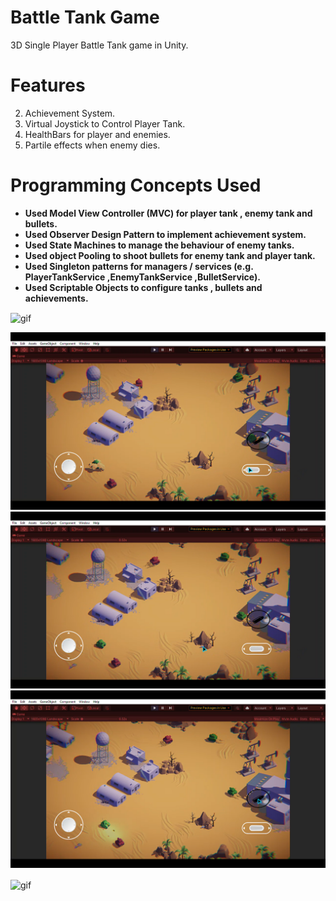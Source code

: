 # Battle Tank Game
   3D Single Player Battle Tank game in Unity.

# Features
2. Achievement System. 
3. Virtual Joystick to Control Player Tank.
4. HealthBars for player and enemies.
5. Partile effects when enemy dies.
 
 
# Programming Concepts Used 
- **Used Model View Controller (MVC) for player tank , enemy tank and bullets.**
- **Used Observer Design Pattern to implement achievement system.**
- **Used State Machines to manage the behaviour of enemy tanks.** 
- **Used object Pooling to shoot bullets for enemy tank and player tank.**
- **Used Singleton patterns for managers / services (e.g. PlayerTankService ,EnemyTankService ,BulletService).**
- **Used Scriptable Objects to configure tanks , bullets and achievements.**


 <p><img align ="center" alt = "gif" src="https://github.com/Zepar99/Battle-Tank/blob/master/Battle-Tank-Game1_-_Game_-_Android_-_Unity_2020_3_21f1_Personal__DX11__2022-04-04_21-28-05_AdobeCreativeCloudExpress%20(1).gif" width="1080" height="600" /></p>

![Battle Tank](https://github.com/Zepar99/Battle-Tank/blob/master/Movies%20%26%20TV%206_2_2022%2011_00_08%20PM.png)
![Battle Tank](https://github.com/Zepar99/Battle-Tank/blob/master/Movies%20%26%20TV%206_2_2022%2011_00_09%20PM.png)
![Battle Tank](https://github.com/Zepar99/Battle-Tank/blob/master/Movies%20%26%20TV%206_2_2022%2011_00_10%20PM.png)


 <p><img align ="center" alt = "gif" src="https://github.com/Zepar99/Battle-Tank/blob/master/Battle-Tank-Game1_-_Game_-_Android_-_Unity_2020_3_21f1_Personal__DX11__2022-04-04_21-31-25_AdobeCreativeCloudExpress.gif" width="1080" height="600" /></p>
